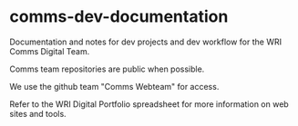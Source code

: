 # comms-dev-documentation
Documentation and notes for dev projects and dev workflow for the WRI Comms Digital Team.

Comms team repositories are public when possible.

We use the github team "Comms Webteam" for access.

Refer to the WRI Digital Portfolio spreadsheet for more information on web sites and tools.
